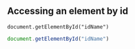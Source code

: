 ## Accessing an element by id
`document.getElementById("idName")`

```javaScript
document.getElementById("idName")
